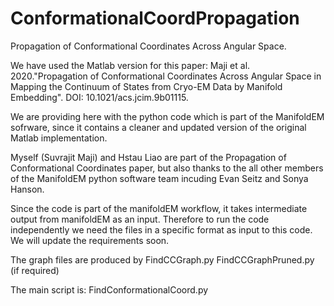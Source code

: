# ConformationalCoordPropagation
Propagation of Conformational Coordinates Across Angular Space.

We have used the Matlab version for this paper:
Maji et al. 2020."Propagation of Conformational Coordinates Across Angular Space in Mapping the Continuum of States from Cryo-EM Data by Manifold Embedding". DOI: 10.1021/acs.jcim.9b01115.

We are providing here with the python code which is part of the ManifoldEM sofrware, since it contains a cleaner and updated version of the original Matlab implementation.

Myself (Suvrajit Maji) and Hstau Liao are part of the Propagation of Conformational Coordinates paper, but also thanks to the all other members of the ManifoldEM python software team incuding Evan Seitz and Sonya Hanson.

Since the code is part of the manifoldEM workflow, it takes intermediate output from manifoldEM as an input. 
Therefore to run the code independently we need the files in a specific format as input to this code. 
We will update the requirements soon.

The graph files are produced by 
FindCCGraph.py
FindCCGraphPruned.py (if required)

The main script is:
FindConformationalCoord.py





